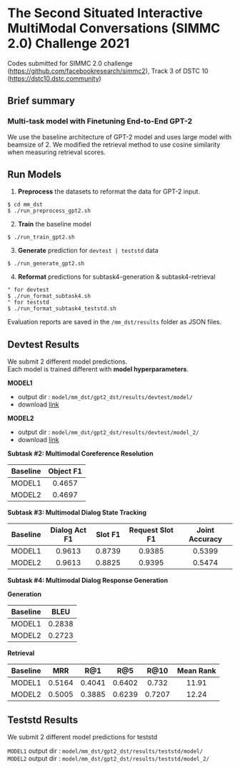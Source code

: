 # The Second Situated Interactive MultiModal Conversations (SIMMC 2.0) Challenge 2021

Codes submitted for SIMMC 2.0 challenge (https://github.com/facebookresearch/simmc2), Track 3 of DSTC 10 (https://dstc10.dstc.community)

## Brief summary
### Multi-task model with Finetuning End-to-End GPT-2
We use the baseline architecture of GPT-2 model and uses large model with beamsize of 2. We modified the retrieval method to use cosine similarity when measuring retrieval scores. 


## Run Models

1. **Preprocess** the datasets to reformat the data for GPT-2 input.

```
$ cd mm_dst
$ ./run_preprocess_gpt2.sh
```
2. **Train** the baseline model

```
$ ./run_train_gpt2.sh
```
3. **Generate** prediction for `devtest | teststd` data

```
$ ./run_generate_gpt2.sh
```
4. **Reformat** predictions for subtask4-generation & subtask4-retrieval

```
" for devtest
$ ./run_format_subtask4.sh
" for teststd
$ ./run_format_subtask4_teststd.sh
```
Evaluation reports are saved in the `/mm_dst/results` folder as JSON files.


## Devtest Results
We submit 2 different model predictions.  
Each model is trained different with **model hyperparameters**.  

**MODEL1**  
- output dir : `model/mm_dst/gpt2_dst/results/devtest/model/`
- download [link](https://drive.google.com/drive/folders/1-aEUovt0Rj8mUvPAepawCb2b5xzXyH1-?usp=sharing)

**MODEL2** 
- output dir : `model/mm_dst/gpt2_dst/results/devtest/model_2/`  
- download [link](https://drive.google.com/drive/folders/1ukt22EeJtv0T0z2CbZBGPamkYglBXZ2Q?usp=sharing)

**Subtask #2: Multimodal Coreference Resolution**

| Baseline | Object F1 |
| :------: | :-------: |
| MODEL1   |   0.4657  |
| MODEL2   |   0.4697  |

**Subtask #3: Multimodal Dialog State Tracking**

| Baseline | Dialog Act F1 | Slot F1 | Request Slot F1 | Joint Accuracy |
| :------: | :-----------: | :-----: | :-------------: | :------------: |
| MODEL1   | 0.9613        | 0.8739  | 0.9385          | 0.5399         |
| MODEL2   | 0.9613        | 0.8825  | 0.9395          | 0.5474         |


**Subtask #4: Multimodal Dialog Response Generation** 

**Generation** 

| Baseline |      BLEU |
| :------: | :-------: |
| MODEL1   |   0.2838  |
| MODEL2   |   0.2723  |

**Retrieval**  

| Baseline |    MRR    |  R@1 | R@5 | R@10 | Mean Rank |
| :------: | :-------: | :---: | :-------: | :------: | :-------: |
| MODEL1   |   0.5164   |   0.4041   |   0.6402   |  0.732   |   11.91   |
| MODEL2   |   0.5005   |   0.3885   |   0.6239   |  0.7207  |   12.24   |


## Teststd Results
We submit 2 different model predictions for teststd

`MODEL1` output dir : `model/mm_dst/gpt2_dst/results/teststd/model/`  
`MODEL2` output dir : `model/mm_dst/gpt2_dst/results/teststd/model_2/`  

